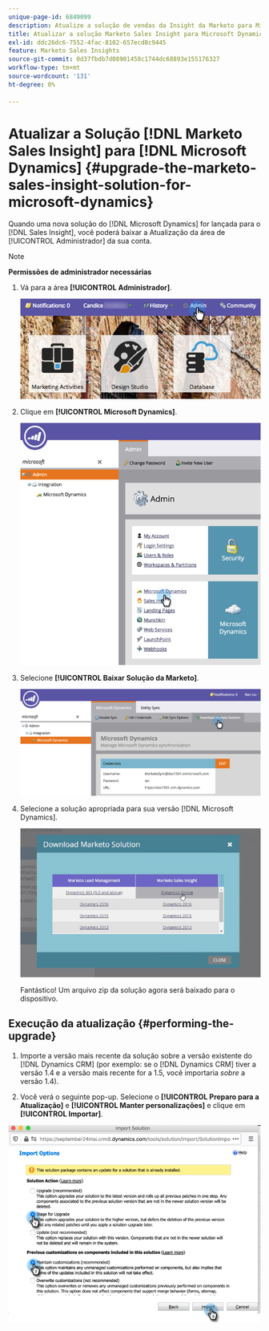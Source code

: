```yaml
---
unique-page-id: 6849099
description: Atualize a solução de vendas da Insight da Marketo para Microsoft Dynamics - Documentação da Marketo - Documentação do produto
title: Atualizar a solução Marketo Sales Insight para Microsoft Dynamics
exl-id: ddc26dc6-7552-4fac-8102-657ecd8c9445
feature: Marketo Sales Insights
source-git-commit: 0d37fbdb7d08901458c1744dc68893e155176327
workflow-type: tm+mt
source-wordcount: '131'
ht-degree: 0%

---
```


# Atualizar a Solução [!DNL Marketo Sales Insight] para [!DNL Microsoft Dynamics] {#upgrade-the-marketo-sales-insight-solution-for-microsoft-dynamics}

Quando uma nova solução do [!DNL Microsoft Dynamics] for lançada para o [!DNL Sales Insight], você poderá baixar a Atualização da área de [!UICONTROL Administrador] da sua conta.

>[!NOTE]
>
>**Permissões de administrador necessárias**

1. Vá para a área **[!UICONTROL Administrador]**.

   ![](assets/upgrade-the-marketo-sales-insight-solution-for-microsoft-dynamics-1.png)

1. Clique em **[!UICONTROL Microsoft Dynamics]**.

   ![](assets/upgrade-the-marketo-sales-insight-solution-for-microsoft-dynamics-2.png)

1. Selecione **[!UICONTROL Baixar Solução da Marketo]**.

   ![](assets/upgrade-the-marketo-sales-insight-solution-for-microsoft-dynamics-3.png)

1. Selecione a solução apropriada para sua versão [!DNL Microsoft Dynamics].

   ![](assets/upgrade-the-marketo-sales-insight-solution-for-microsoft-dynamics-4.png)

   Fantástico! Um arquivo zip da solução agora será baixado para o dispositivo.

## Execução da atualização {#performing-the-upgrade}

1. Importe a versão mais recente da solução sobre a versão existente do [!DNL Dynamics CRM] (por exemplo: se o [!DNL Dynamics CRM] tiver a versão 1.4 e a versão mais recente for a 1.5, você importaria _sobre_ a versão 1.4).

2. Você verá o seguinte pop-up. Selecione o **[!UICONTROL Preparo para a Atualização]** e **[!UICONTROL Manter personalizações]** e clique em **[!UICONTROL Importar]**.

![](assets/upgrade-the-marketo-sales-insight-solution-for-microsoft-dynamics-5.png)
